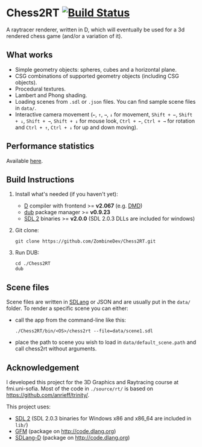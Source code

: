 Chess2RT [![Build Status](https://travis-ci.org/ZombineDev/Chess2RT.svg?branch=master)](https://travis-ci.org/ZombineDev/Chess2RT)
========
A raytracer renderer, written in D, which will eventually be used for a
3d rendered chess game (and/or a variation of it).

What works
----------
+ Simple geometry objects: spheres, cubes and a horizontal plane.
+ CSG combinations of supported geometry  objects (including CSG objects).
+ Procedural textures.
+ Lambert and Phong shading.
+ Loading scenes from `.sdl` or `.json` files. You can find sample scene files in `data/`.
+ Interactive camera movement (`←`, `↑`, `→`, `↓` for movement, `Shift + ←`, `Shift + ↓`, `Shift + →`, `Shift + ↓` for mouse look, `Ctrl + ←`, `Ctrl + →` for rotation and `Ctrl + ↑`, `Ctrl + ↓` for up and down moving).

Performance statistics
----------------------
Available [here](https://github.com/ZombineDev/Chess2RT/blob/master/perf-results.md).

Build Instructions
------------------
1. Install what's needed (if you haven't yet):
    + [D][1] compiler with frontend >= **v2.067** (e.g. [DMD][2])
    + [dub][3] package manager >= **v0.9.23**
    + [SDL 2][4] binaries >= **v2.0.0** (SDL 2.0.3 DLLs are included for windows)
2. Git clone:
    ```
    git clone https://github.com/ZombineDev/Chess2RT.git
    ```

3. Run DUB:
    ```
    cd ./Chess2RT
    dub
    ```

Scene files
-----------
Scene files are written in [SDLang][5] or JSON and are usually put in the `data/` folder.
To render a specific scene you can either:
+ call the app from the command-line like this:
    ```
    ./Chess2RT/bin/<OS>/chess2rt --file=data/scene1.sdl
    ```

+ place the path to scene you wish to load in `data/default_scene.path` and call chess2rt without arguments.

Acknowledgement
---------------
I developed this project for the 3D Graphics and Raytracing course at fmi.uni-sofia.
Most of the code in `./source/rt/` is based on https://github.com/anrieff/trinity/.

This project uses:
+ [SDL 2][4] (SDL 2.0.3 binaries for Windows x86 and x86_64
  are included in `lib/`)
+ [GFM][6] (package on http://code.dlang.org)
+ [SDLang-D][5] (package on http://code.dlang.org)

[1]: http://dlang.org/
[2]: http://dlang.org/download
[3]: http://code.dlang.org/download
[4]: http://www.libsdl.org/download-2.0.php
[5]: https://github.com/Abscissa/SDLang-D
[6]: https://github.com/d-gamedev-team/gfm
